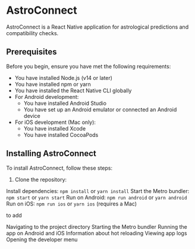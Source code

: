 # AstroConnect

AstroConnect is a React Native application for astrological predictions and compatibility checks.

## Prerequisites

Before you begin, ensure you have met the following requirements:

* You have installed Node.js (v14 or later)
* You have installed npm or yarn
* You have installed the React Native CLI globally
* For Android development:
  * You have installed Android Studio
  * You have set up an Android emulator or connected an Android device
* For iOS development (Mac only):
  * You have installed Xcode
  * You have installed CocoaPods

## Installing AstroConnect

To install AstroConnect, follow these steps:

1. Clone the repository:

Install dependencies: `npm install` or `yarn install`
Start the Metro bundler: `npm start` or `yarn start`
Run on Android: `npm run android` or `yarn android`
Run on iOS: `npm run ios` or `yarn ios` (requires a Mac)


to add

Navigating to the project directory
Starting the Metro bundler
Running the app on Android and iOS
Information about hot reloading
Viewing app logs
Opening the developer menu

